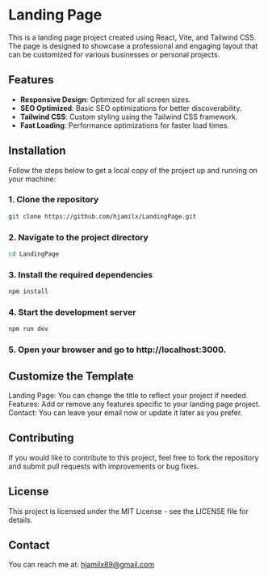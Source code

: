 # Landing Page

This is a landing page project created using React, Vite, and Tailwind CSS. The page is designed to showcase a professional and engaging layout that can be customized for various businesses or personal projects.

## Features

- **Responsive Design**: Optimized for all screen sizes.
- **SEO Optimized**: Basic SEO optimizations for better discoverability.
- **Tailwind CSS**: Custom styling using the Tailwind CSS framework.
- **Fast Loading**: Performance optimizations for faster load times.

## Installation

Follow the steps below to get a local copy of the project up and running on your machine:

### 1. Clone the repository

```bash
git clone https://github.com/hjamilx/LandingPage.git 
```
### 2. Navigate to the project directory
```bash
cd LandingPage
```
### 3. Install the required dependencies
```bash
npm install
```
### 4. Start the development server
```bash
npm run dev
```
### 5. Open your browser and go to http://localhost:3000.

## Customize the Template
Landing Page: You can change the title to reflect your project if needed.
Features: Add or remove any features specific to your landing page project.
Contact: You can leave your email now or update it later as you prefer.

## Contributing
If you would like to contribute to this project, feel free to fork the repository and submit pull requests with improvements or bug fixes.
## License
This project is licensed under the MIT License - see the LICENSE file for details.
## Contact
You can reach me at: hjamilx89@gmail.com




